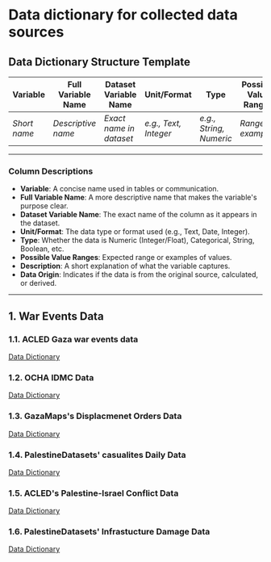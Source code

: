 # Data dictionary for collected data sources

## Data Dictionary Structure Template

| **Variable** | **Full Variable Name** | **Dataset Variable Name** | **Unit/Format**       | **Type**                | **Possible Value Ranges** | **Description**                | **Data Origin**              |
| ------------ | ---------------------- | ------------------------- | --------------------- | ----------------------- | ------------------------- | ------------------------------ | ---------------------------- |
| *Short name* | *Descriptive name*     | *Exact name in dataset*   | *e.g., Text, Integer* | *e.g., String, Numeric* | *Range or examples*       | *What the variable represents* | *Original, Calculated, etc.* |

---

### **Column Descriptions**

* **Variable**: A concise name used in tables or communication.
* **Full Variable Name**: A more descriptive name that makes the variable's purpose clear.
* **Dataset Variable Name**: The exact name of the column as it appears in the dataset.
* **Unit/Format**: The data type or format used (e.g., Text, Date, Integer).
* **Type**: Whether the data is Numeric (Integer/Float), Categorical, String, Boolean, etc.
* **Possible Value Ranges**: Expected range or examples of values.
* **Description**: A short explanation of what the variable captures.
* **Data Origin**: Indicates if the data is from the original source, calculated, or derived.

---

## 1.  War Events Data

### 1.1. ACLED  Gaza war events data

[Data Dictionary](/1_datasets/data/01_category_war_events_data/gaza_war_events/data_dict.md)

### 1.2. OCHA IDMC Data

[Data Dictionary](/1_datasets/data/01_category_war_events_data/gaza_diplacement_orders/data_dict.md)

### 1.3. GazaMaps's Displacmenet Orders Data

[Data Dictionary](/1_datasets/data/01_category_war_events_data/gaza_displacement_orders_gazamaps/data_dictionary.md)

### 1.4. PalestineDatasets' casualites Daily Data

[Data Dictionary](/1_datasets/data/01_category_war_events_data/gaza_war_events/casualties_daily/data_dict.md)

### 1.5. ACLED's Palestine-Israel Conflict Data

[Data Dictionary](/1_datasets/data/01_category_war_events_data/gaza_war_events/palestine_israel_conflict/data_dict.md)

### 1.6. PalestineDatasets' Infrastucture Damage Data

[Data Dictionary](/1_datasets/data/01_category_war_events_data/gaza_war_events/infrastructure_damaged/data_dict.md)
